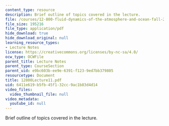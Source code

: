 ```yaml
---
content_type: resource
description: Brief outline of topics covered in the lecture.
file: /courses/12-800-fluid-dynamics-of-the-atmosphere-and-ocean-fall-2004/6411e619b5fb45f132cc9ac1b83d4d14_12800Lecture11.pdf
file_size: 195216
file_type: application/pdf
hide_download: true
hide_download_original: null
learning_resource_types:
- Lecture Notes
license: https://creativecommons.org/licenses/by-nc-sa/4.0/
ocw_type: OCWFile
parent_title: Lecture Notes
parent_type: CourseSection
parent_uid: e9bc603b-ee9e-6391-f123-9ed7bb379805
resourcetype: Document
title: 12800Lecture11.pdf
uid: 6411e619-b5fb-45f1-32cc-9ac1b83d4d14
video_files:
  video_thumbnail_file: null
video_metadata:
  youtube_id: null
---
```

Brief outline of topics covered in the lecture.